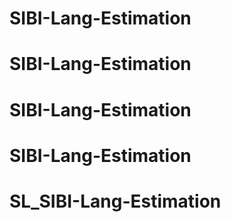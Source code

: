 # SIBI-Lang-Estimation
# SIBI-Lang-Estimation
# SIBI-Lang-Estimation
# SIBI-Lang-Estimation
# SL_SIBI-Lang-Estimation
